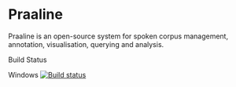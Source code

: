 # Praaline

Praaline is an open-source system for spoken corpus management, annotation, visualisation, querying and analysis.

Build Status

Windows [![Build status](https://ci.appveyor.com/api/projects/status/y8ojdmyl5578i51t?svg=true)](https://ci.appveyor.com/project/praaline/praaline)
